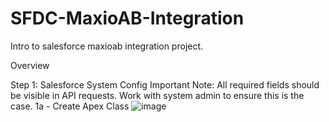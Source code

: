 # SFDC-MaxioAB-Integration
Intro to salesforce maxioab integration project.

Overview

Step 1: Salesforce System Config
  Important Note: All required fields should be visible in API requests. Work with system admin to ensure this is the case.
1a - Create Apex Class
  ![image](https://github.com/user-attachments/assets/c9fd78d8-820f-4d91-848e-236ea0786f37)
